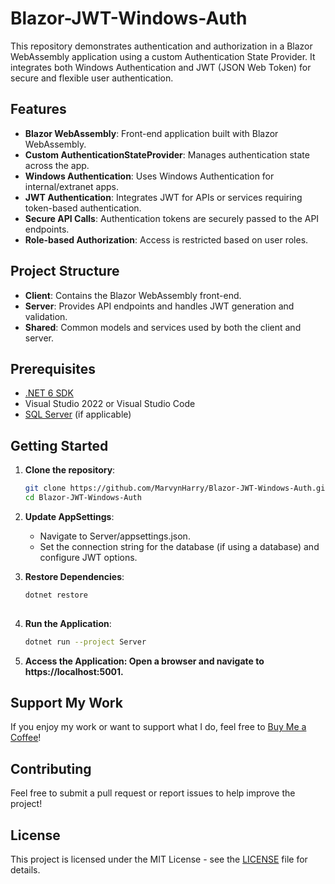 # Blazor-JWT-Windows-Auth

This repository demonstrates authentication and authorization in a Blazor WebAssembly application using a custom Authentication State Provider. It integrates both Windows Authentication and JWT (JSON Web Token) for secure and flexible user authentication.

## Features

- **Blazor WebAssembly**: Front-end application built with Blazor WebAssembly.
- **Custom AuthenticationStateProvider**: Manages authentication state across the app.
- **Windows Authentication**: Uses Windows Authentication for internal/extranet apps.
- **JWT Authentication**: Integrates JWT for APIs or services requiring token-based authentication.
- **Secure API Calls**: Authentication tokens are securely passed to the API endpoints.
- **Role-based Authorization**: Access is restricted based on user roles.

## Project Structure

- **Client**: Contains the Blazor WebAssembly front-end.
- **Server**: Provides API endpoints and handles JWT generation and validation.
- **Shared**: Common models and services used by both the client and server.

## Prerequisites

- [.NET 6 SDK](https://dotnet.microsoft.com/download/dotnet/6.0)
- Visual Studio 2022 or Visual Studio Code
- [SQL Server](https://www.microsoft.com/en-us/sql-server) (if applicable)

## Getting Started

1. **Clone the repository**:

   ```bash
   git clone https://github.com/MarvynHarry/Blazor-JWT-Windows-Auth.git
   cd Blazor-JWT-Windows-Auth

2. **Update AppSettings**:
  
     - Navigate to Server/appsettings.json.
     - Set the connection string for the database (if using a database) and configure JWT options.

 3. **Restore Dependencies**:

    ```bash
    dotnet restore
   
 4. **Run the Application**:
    
      ```bash
      dotnet run --project Server
      ```

 5. **Access the Application: Open a browser and navigate to https://localhost:5001.**

## Support My Work
If you enjoy my work or want to support what I do, feel free to [Buy Me a Coffee](https://buymeacoffee.com/marvynharry)!

## Contributing
Feel free to submit a pull request or report issues to help improve the project!

## License
This project is licensed under the MIT License - see the [LICENSE](LICENSE) file for details.
